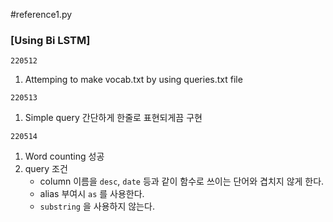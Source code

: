 #reference1.py

### [Using Bi LSTM]

`220512`
1. Attemping to make vocab.txt by using queries.txt file

`220513`
1. Simple query 간단하게 한줄로 표현되게끔 구현

`220514`
1. Word counting 성공
2. query 조건
   - column 이름을 `desc`, `date` 등과 같이 함수로 쓰이는 단어와 겹치지 않게 한다.
   - alias 부여시 `as` 를 사용한다.
   - `substring` 을 사용하지 않는다.